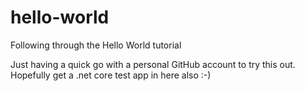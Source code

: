# hello-world
Following through the Hello World tutorial

Just having a quick go with a personal GitHub account to try this out.
Hopefully get a .net core test app in here also :-)
